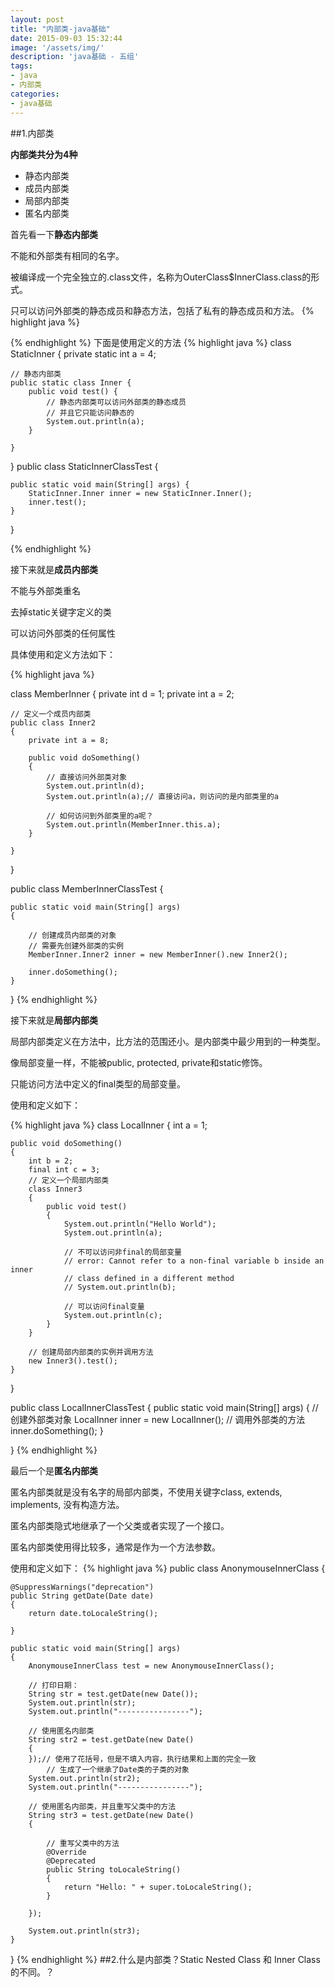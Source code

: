 ```yaml
---
layout: post
title: "内部类-java基础"
date: 2015-09-03 15:32:44
image: '/assets/img/'
description: 'java基础 - 五组'
tags:
- java
- 内部类 
categories:
- java基础
---
```


##1.内部类

**内部类共分为4种**

- 静态内部类
- 成员内部类
- 局部内部类
- 匿名内部类

首先看一下**静态内部类**

不能和外部类有相同的名字。

被编译成一个完全独立的.class文件，名称为OuterClass$InnerClass.class的形式。

只可以访问外部类的静态成员和静态方法，包括了私有的静态成员和方法。
{% highlight java %}


{% endhighlight %}
下面是使用定义的方法
{% highlight java %}
class StaticInner {
	private static int a = 4;

	// 静态内部类
	public static class Inner {
		public void test() {
			// 静态内部类可以访问外部类的静态成员
			// 并且它只能访问静态的
			System.out.println(a);
		}

	}
}
public class StaticInnerClassTest {

	public static void main(String[] args) {
		StaticInner.Inner inner = new StaticInner.Inner();
		inner.test();
	}
}

{% endhighlight %}

接下来就是**成员内部类**

不能与外部类重名

去掉static关键字定义的类

可以访问外部类的任何属性

具体使用和定义方法如下：

{% highlight java %}

class MemberInner
{
    private int d = 1;
    private int a = 2;

    // 定义一个成员内部类
    public class Inner2
    {
        private int a = 8;

        public void doSomething()
        {
            // 直接访问外部类对象
            System.out.println(d);
            System.out.println(a);// 直接访问a，则访问的是内部类里的a

            // 如何访问到外部类里的a呢？
            System.out.println(MemberInner.this.a);
        }

    }

}

public class MemberInnerClassTest
{

    public static void main(String[] args)
    {

        // 创建成员内部类的对象
        // 需要先创建外部类的实例
        MemberInner.Inner2 inner = new MemberInner().new Inner2();

        inner.doSomething();
    }
}
{% endhighlight %}

接下来就是**局部内部类**

局部内部类定义在方法中，比方法的范围还小。是内部类中最少用到的一种类型。

像局部变量一样，不能被public, protected, private和static修饰。

只能访问方法中定义的final类型的局部变量。

使用和定义如下：

{% highlight java %}
class LocalInner
{
    int a = 1;

    public void doSomething()
    {
        int b = 2;
        final int c = 3;
        // 定义一个局部内部类
        class Inner3
        {
            public void test()
            {
                System.out.println("Hello World");
                System.out.println(a);

                // 不可以访问非final的局部变量
                // error: Cannot refer to a non-final variable b inside an inner
                // class defined in a different method
                // System.out.println(b);

                // 可以访问final变量
                System.out.println(c);
            }
        }

        // 创建局部内部类的实例并调用方法
        new Inner3().test();
    }
}

public class LocalInnerClassTest
{
    public static void main(String[] args)
    {
        // 创建外部类对象
        LocalInner inner = new LocalInner();
        // 调用外部类的方法
        inner.doSomething();
    }

}
{% endhighlight %}

最后一个是**匿名内部类**

匿名内部类就是没有名字的局部内部类，不使用关键字class, extends, implements, 没有构造方法。

匿名内部类隐式地继承了一个父类或者实现了一个接口。

匿名内部类使用得比较多，通常是作为一个方法参数。

使用和定义如下：
{% highlight java %}
public class AnonymouseInnerClass
{

    @SuppressWarnings("deprecation")
    public String getDate(Date date)
    {
        return date.toLocaleString();

    }

    public static void main(String[] args)
    {
        AnonymouseInnerClass test = new AnonymouseInnerClass();

        // 打印日期：
        String str = test.getDate(new Date());
        System.out.println(str);
        System.out.println("----------------");

        // 使用匿名内部类
        String str2 = test.getDate(new Date()
        {
        });// 使用了花括号，但是不填入内容，执行结果和上面的完全一致
            // 生成了一个继承了Date类的子类的对象
        System.out.println(str2);
        System.out.println("----------------");

        // 使用匿名内部类，并且重写父类中的方法
        String str3 = test.getDate(new Date()
        {

            // 重写父类中的方法
            @Override
            @Deprecated
            public String toLocaleString()
            {
                return "Hello: " + super.toLocaleString();
            }

        });

        System.out.println(str3);
    }
}
{% endhighlight %}
##2.什么是内部类？Static Nested Class 和 Inner Class 的不同。？
